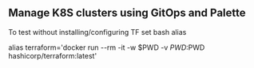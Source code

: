 ## Manage K8S clusters using GitOps and Palette

To test without installing/configuring TF set bash alias

alias terraform='docker run --rm -it -w $PWD -v $PWD:$PWD hashicorp/terraform:latest'